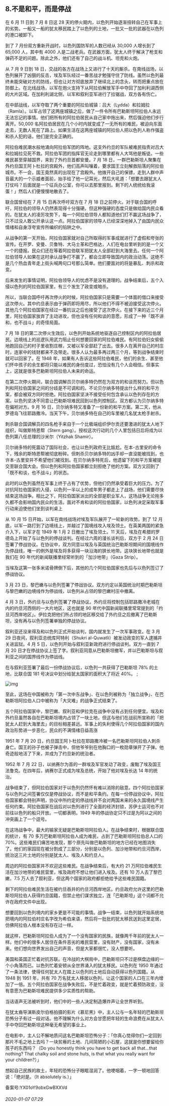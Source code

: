 ## 8.不是和平，而是停战
在 6 月 11 日到 7 月 8 日这 28 天的停火期内，以色列开始逐渐扭转自己在军事上的劣势。一船又一船的犹太移民踏上了以色列的土地，一批又一批的武器在以色列的港口被卸下。


到了 7 月份双方重新开战时，以色列国防军的人数已经从 30,000 人增长到了 65,000 人，其中有 4000 人是二战老兵。在武器方面，犹太人终于解决了枪支和弹药不足的问题。除此之外，他们还有了自己的战斗机、坦克和火炮。


从 7 月 9 日到 18 日，交战的各方在战场上又进行了十天的厮杀。在南线战场，以色列展开了凶狠的反击，埃及军队经过一番苦战才勉强守住了防线。虽然以色列最终未能突破对方的防线，但也让对方彻底放弃了继续北上的念头，转而把重点放在防御上。在北线战场，以军在炮火支持下从阿拉伯解放军手中夺回了加利利湖西侧的大片区域。在加利利湖北侧，以军和叙利亚军进行了拉锯战，双方各有伤亡。


在中部战线，以军夺取了两个重要的阿拉伯城镇：吕大（Lydda）和拉姆拉（Ramla）。以军占领了这两座城镇之后，做了一件令所有巴勒斯坦阿拉伯人永远无法忘记的事情。他们把所有的阿拉伯居民从自己家中拖出来，然后强迫他们步行离开。50,000 名阿拉伯居民在几个小时内就变成了一无所有的难民，被迫向东面走去，无数人死在了路上。如果生活在这两座城镇的阿拉伯人把以色列人称作强盗和杀人犯的话，他们是完全正确的。


阿拉伯难民潮水般地涌向阿拉伯军团的阵地。这支外约旦的军队被难民指责对吕大和拉姆拉见死不救。阿拉伯军团的指挥官无论走到哪里都有人大骂他是叛徒。一些难民甚至穿越国界，来到了外约旦首都安曼。7 月 18 日，一群巴勒斯坦人聚集在外约旦国王阿卜杜拉的宫殿外，他们高声叫嚷着，要求国王立刻解救陷落的阿拉伯城市。不一会，国王竟然真的出现在了宫殿外。他拨开自己的保镖，走到人群中声音最大的一个示威者面前，抬手给了他一记耳光，然后大吼道：「想要去跟犹太人打仗吗？后面就是一个征兵办公室，你可以去那里报到。剩下的人统统给我滚蛋！」然后人们便慢慢地散去了。


联合国曾经在 7 月 15 日再次呼吁双方在 7 月 18 日之前停火。对于联合国的呼吁，阿拉伯的领导人仍然表现得十分强硬。但这种强硬的态度只是做给国内民众看的。在犹太人的凌厉攻势下，每一个阿拉伯领导人都知道他们打不赢这场战争了，只不过没人敢公开承认这一点。阿拉伯国家的领导人已经深深地掉入了由国内民众情绪和自身浮夸宣传所编织的陷阱之中。


从战争的第一天开始，阿拉伯国家就对自己所取得的军事成就进行了虚假和夸张的宣传。在开罗、安曼、贝鲁特、大马士革和巴格达，人们在电台里听到的是一个又一个的捷报。民众们还在等着阿拉伯联军把犹太人全部赶到大海里去。任何一个阿拉伯领导人如果在这时承认战争打不赢了，都会立即导致国内的政治动荡。这绝不是几个热血青年走上街头喊两句口号那么简单。他们要面对的将是暴乱、刺杀和政变。


后来发生的事情证明，阿拉伯领导人的忧虑不是没有道理的。战争结束后，五个入侵以色列的阿拉伯国家里，有三个发生了政变或暗杀。


所以，当联合国呼吁再次停火的时候，阿拉伯国家只是需要一个体面的借口来接受这次停火。其中约旦表示由于弹药即将用尽，所以他们不得不被迫接受这次停火。其他几个阿拉伯国家在经过一番抗议之后也接受了这次停火。在接下来的近三个月里，阿拉伯国家放弃了主动进攻，但也没有任何和谈的意愿，形成了一种「既不讲和，也不战斗」的奇怪局面。


7 月 18 日的第二次停火生效后，以色列开始系统地驱逐自己控制区内的阿拉伯居民。边境线上的巡逻队用武力阻止任何想要回家的阿拉伯难民。有阿拉伯妇女偷偷地跑回自己的村子里收割庄稼，又被以军全部赶了出去。很多人在离开自己的村庄时，连家中的钱财都来不及带走。很多人认为最多再过两三个月，等到战争结束时就可以回家了。在 1948 年，如果有人告诉这些阿拉伯难民，他们的余生、甚至他们怀中孩子的余生都将只能以难民的身份度过，恐怕没有几个人会相信。但事实上，这就是很多巴勒斯坦阿拉伯人未来的命运。


在第二次停火期间，联合国调解员贝尔纳多特仍然在为双方的和谈而努力。但以色列和阿拉伯国家之间的分歧是不可调和的。不论贝尔纳多特提出什么样的和平方案，都会被双方同时拒绝。阿拉伯国家坚决不接受任何包含承认以色列存在的方案。以色列坚决不同意让巴勒斯坦难民回到以色列控制区。双方都认为贝尔纳多特在偏袒对方。9 月 16 日，贝尔纳多特又准备了一份新的和平方案。第二天，他从罗德岛飞往耶路撒冷。当天下午，贝尔纳多特在自己的车里被几名犹太枪手射杀。


刺杀联合国调解员的四名枪手来自于一个比极端组织伊尔贡还要激进的犹太人地下组织，叫做斯特恩帮（Stern gang）。授权这次行动的几个人里包括日后将成为以色列第八任总理的沙米尔（Yitzhak Shamir）。


贝尔纳多特的死震动了国际社会，也让以色列政府无比尴尬。在本-古里安的命令下，残余的斯特恩帮被彻底粉碎。但刺杀贝尔纳多特的凶手却一直没能被找到，也许本-古里安并不希望他们被找到。在贝尔纳多特死后，他遗留下的和平方案被提交至联合国大会。但以色列和阿拉伯国家都立刻拒绝了他的方案。双方又回到了「既不和谈，也不战斗」的状态。


此时的以色列虽然在军事上终于占有了优势，但他们仍然承受着巨大的压力。为了对抗阿拉伯国家的入侵，以色列一半以上的成年男子都走上了战场，他们需要尽快结束这场战争。相比之下，阿拉伯国家派出的全部是职业军人，这场战争无论拖多久都不会影响国内民众的生活。面对不肯和谈的阿拉伯国家，以色列决定采取军事行动来迫使他们坐到谈判桌上


从 10 月 15 日开始，以军在南线战场对埃及军队展开了一轮新的攻势。到了 12 月底，以军一路打到了边境线上，并越过了国境线攻入埃及领土。在英美两国的紧急介入下，以军才在 1949 年 1 月 2 日撤出了埃及领土。11 天后，埃及在希腊的罗德岛上开始了与以色列的停战谈判。在经过六周的漫长谈判后，双方于 2 月 24 日签署了停战协议。在协议中，双方同意以埃及与英国统治巴勒斯坦期间的国境线作为停战线，唯一的例外是埃及将多获得一块沿海的狭长地带。这块狭长地带也就是我们在 90 年代的新闻联播里经常听到的「加沙地带」（Gaza Strip）。


当埃及这第一张多米诺骨牌倒下后，其他的几个阿拉伯国家也先后与以色列签订了停战协议。


3 月 23 日，黎巴嫩与以色列签署了停战协议。双方约定以英国统治时期巴勒斯坦与黎巴嫩的边境线作为停战线，以色列从占领的黎巴嫩村庄中撤离。


4 月 3 日，外约旦与以色列签署了停战协议。外约旦将控制包括耶路撒冷老城在内的约旦河西侧的一大片地区，这也就是 90 年代中国新闻联播里常常提到的「约旦河西岸地区」。伊拉克把他们所占领的地区移交给了外约旦之后撤离了巴勒斯坦，没有再与以色列签署单独的停战协议。


叙利亚还没来得及和以色列正式开始谈判，国内就发生了一次军事政变。在 3 月 29 日夜间，叙利亚总统库阿特利（Shukri al-Quwatli）被发动政变的军人逮捕并关进监狱。4 月 5 日，以色列开始与叙利亚新政府进行停战谈判。双方一直到 7 月 20 日才在停战协议上签了字。叙利亚同意从巴勒斯坦撤军，并以巴勒斯坦与叙利亚之间的国界线作为停战线。


在与叙利亚签署了最后一份停战协议后，以色列一共获得了巴勒斯坦 78% 的土地，比联合国 181 号决议中划分给犹太国家的面积大了将近 40%。 ;


![img](https://pic1.zhimg.com/v2-79fa0223a8addf6f323010d299a737be_r.webp)

至此，这场在中国被称为「第一次中东战争」、在以色列被称为「独立战争」、在巴勒斯坦阿拉伯人口中被称为「大灾难」的战争正式结束了。


五个阿拉伯国家中，黎巴嫩、叙利亚和伊拉克在战争中没有占到任何便宜。埃及和外约旦虽然各自在巴勒斯坦境内占领了一块土地，但这与他们在战前所宣称的「把犹太人赶到大海里去」的目标相差甚远。军事上的失利使得几个阿拉伯国家的国内政治形势进一步恶化，民众的不满情绪日益高涨


1951 年 7 月 20 日，约旦国王阿卜杜拉在耶路撒冷被一名巴勒斯坦阿拉伯人刺杀身亡。国王的孙子也被子弹击中，但他爷爷别在他胸口的一枚勋章弹开了子弹。他奇迹般地活了下来，并成为了约旦新的统治者。


1952 年 7 月 22 日，以纳赛尔为首的一群埃及军官发动了政变，废黜了埃及国王法鲁克。在四年后，纳赛尔正式成为埃及总统，开始了他对埃及长达 14 年的统治。


战争结束了，但阿拉伯国家对于以色列仍然怀有难以消除的敌意。四个阿拉伯国家与以色列之间签署仅仅是停战协议，而不是和平条约。在每一份停战协议中，阿拉伯国家都会特别声明，协议中所约定的停战线并不会对两国未来的永久国境线产生任何约束。阿拉伯国家在战后对以色列进行了全面的经济封锁，苏伊士运河也不对前往以色列的船只开放。一切都表明，1949 年的停战协定只不过是为阿以之间的冲突画上了一个逗号。


在这场战争中，最大的输家无疑是巴勒斯坦阿拉伯人。在战争结束时，根据联合国的统计，有 70 多万巴勒斯坦阿拉伯人成为难民，占到了巴勒斯坦阿拉伯总人口的 70%。这些难民们痛苦地发现，那个原先叫做巴勒斯坦的地方已经在地图消失了。他们的家园现在被分割成了三部分，分别是以色列、加沙地带和约旦河西岸，统治这三片土地的分别是犹太人、埃及人和约旦人。


周边的阿拉伯国家并不欢迎这些难民。在战争结束后，有大约 21 万阿拉伯难民生活在加沙地带的难民营里，埃及政府不想让他们进入埃及。还有 10 万人去了黎巴嫩，7.5 万人去了叙利亚，但这两个国家的政府都拒绝给予这些难民国籍。


剩下的阿拉伯难民生活在被约旦吞并的约旦河西岸地区。约旦政府允许这里的巴勒斯坦阿拉伯人获得约旦国籍，但禁止他们谋求独立，连「巴勒斯坦」这个词都不允许在政府文件中出现。


想要回到以色列境内的家乡更是不可能的事情。战争一结束，以色列就开始系统地把境内的阿拉伯村庄名字改为希伯来语，然后将一批批的犹太移民送到这里定居，仿佛阿拉伯人根本没有存在过一样。


就这样，巴勒斯坦阿拉伯人成为了一个没有国家的民族，就像两千年前的犹太人一样。他们中的很多人居住在条件恶劣的难民营里，没有财产，没有国家，没有未来。他们想向世界发出自己的声音，但是大家都很忙，没人想要听。


美国和英国正忙着对抗苏联。在冷战的大棋局中，巴勒斯坦只不过是棋盘边缘的一个小角落而已。以色列忙着安顿从全世界涌入的犹太移民。以色列在 1950 年通过了一条法律，使得任何犹太人在踏上以色列的土地后自动获得以色列国籍。从 1948 到 1951 年，共有 70 万名犹太人移居以色列，让这个国家的人口在三年内增加了一倍。五个阿拉伯国家在战争失败后，不是忙着政变，就是忙着预防政变，没有意愿为巴勒斯坦难民提供多少实质性的帮助。


当话语声无法被听到时，他们中的一些人决定制造爆炸声让全世界听到。


在犹太裔导演斯皮尔伯格拍摄的影片《慕尼黑》中，主人公与一名年轻的巴勒斯坦恐怖分子有过一段对话。他不理解为什么对方会甘愿把年轻的生命浪费在从犹太人手中夺回巴勒斯坦这种毫无希望的事业上。


在电影中，主人公不解地质问这名巴勒斯坦恐怖分子：「你真心觉得你们一定回到那片不毛之地上去吗？一块贫瘠的土地、几间简陋的小石屋，这就是你想要留给你孩子的东西吗？（Do you honestly think you have to get back all that…that nothing? That chalky soil and stone huts, is that what you really want for your children?）」


想起自己民族的故土，年轻的恐怖分子眼眶湿润了。他哽咽着，一字一顿地回答说：「绝对是。（It absolutely is.）」


备案号:YX01oY9obxGwBXXVd


###### 2020-01-07 07:29

